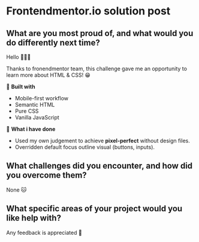 # Frontendmentor.io solution post

## What are you most proud of, and what would you do differently next time?

Hello 👋👋👋

Thanks to fronendmentor team, this challenge gave me an opportunity to learn more about HTML & CSS! 😁

🚀 **Built with**

- Mobile-first workflow
- Semantic HTML
- Pure CSS
- Vanilla JavaScript

🐲 **What i have done**

- Used my own judgement to achieve **pixel-perfect** without design files.
- Overridden default focus outline visual (buttons, inputs).

## What challenges did you encounter, and how did you overcome them?

None 🐱

## What specific areas of your project would you like help with?

Any feedback is appreciated 🙏
